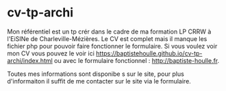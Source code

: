 # cv-tp-archi

Mon référentiel est un tp  crér dans le cadre de ma formation LP CRRW à l'EiSINe de Charleville-Mézières. Le CV  est complet mais il manque  les fichier php pour pouvoir faire fonctionner le formulaire. Si vous voulez voir mon CV vous pouvez le voir ici https://baptistehoulle.github.io/cv-tp-archi/index.html ou avec le formulaire fonctionnel : http://baptiste-houlle.fr.

Toutes mes informations sont disponibe s sur le site, pour plus d'informaiton il suffit de me contacter sur le site via le formulaire.
